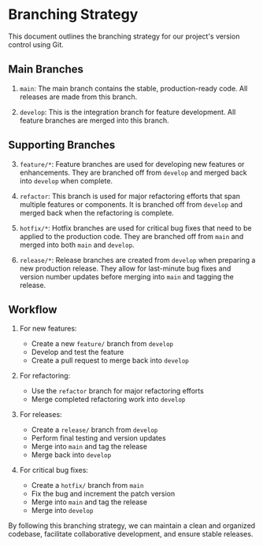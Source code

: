 # Branching Strategy

This document outlines the branching strategy for our project's version control using Git.

## Main Branches

1. `main`: The main branch contains the stable, production-ready code. All releases are made from this branch.

2. `develop`: This is the integration branch for feature development. All feature branches are merged into this branch.

## Supporting Branches

3. `feature/*`: Feature branches are used for developing new features or enhancements. They are branched off from `develop` and merged back into `develop` when complete.

4. `refactor`: This branch is used for major refactoring efforts that span multiple features or components. It is branched off from `develop` and merged back when the refactoring is complete.

5. `hotfix/*`: Hotfix branches are used for critical bug fixes that need to be applied to the production code. They are branched off from `main` and merged into both `main` and `develop`.

6. `release/*`: Release branches are created from `develop` when preparing a new production release. They allow for last-minute bug fixes and version number updates before merging into `main` and tagging the release.

## Workflow

1. For new features:
   - Create a new `feature/` branch from `develop`
   - Develop and test the feature
   - Create a pull request to merge back into `develop`

2. For refactoring:
   - Use the `refactor` branch for major refactoring efforts
   - Merge completed refactoring work into `develop`

3. For releases:
   - Create a `release/` branch from `develop`
   - Perform final testing and version updates
   - Merge into `main` and tag the release
   - Merge back into `develop`

4. For critical bug fixes:
   - Create a `hotfix/` branch from `main`
   - Fix the bug and increment the patch version
   - Merge into `main` and tag the release
   - Merge into `develop`

By following this branching strategy, we can maintain a clean and organized codebase, facilitate collaborative development, and ensure stable releases.



